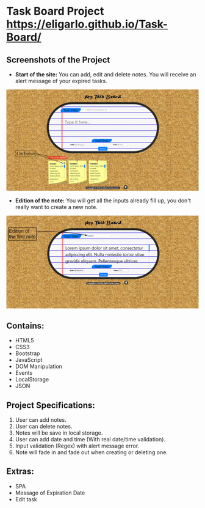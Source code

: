 # Task Board Project https://eligarlo.github.io/Task-Board/

## Screenshots of the Project 

* **Start of the site:** You can add, edit and delete notes. You will receive an alert message of your expired tasks.

![taskboardstart](https://github.com/eligarlo/Full-Stack-JB/blob/master/Projects/First%20Project%20HTML5/img/Task%20Board%20Index.png)

* **Edition of the note:** You will get all the inputs already fill up, you don't really want to create a new note.

![taskboardedition](https://github.com/eligarlo/Full-Stack-JB/blob/master/Projects/First%20Project%20HTML5/img/Task%20Board%20Edition.png)

## Contains:
- HTML5
- CSS3
- Bootstrap
- JavaScript
- DOM Manipulation
- Events
- LocalStorage
- JSON

## Project Specifications:
1. User can add notes.
2. User can delete notes.
3. Notes will be save in local storage.
4. User can add date and time (With real date/time validation).
5. Input validation (Regex) with alert message error.
6. Note will fade in and fade out when creating or deleting one.

## Extras:

- SPA
- Message of Expiration Date
- Edit task
